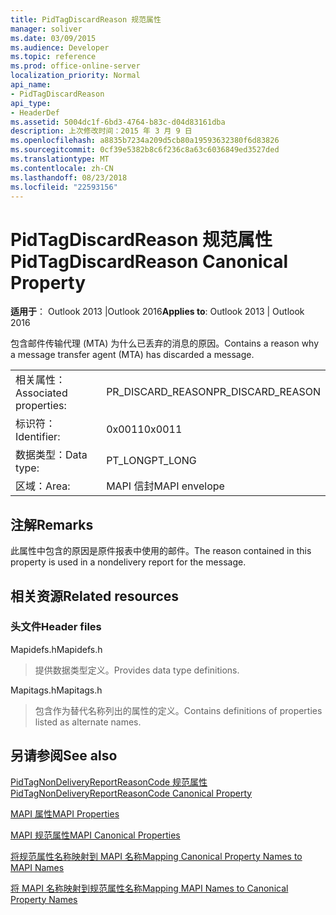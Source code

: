 ```yaml
---
title: PidTagDiscardReason 规范属性
manager: soliver
ms.date: 03/09/2015
ms.audience: Developer
ms.topic: reference
ms.prod: office-online-server
localization_priority: Normal
api_name:
- PidTagDiscardReason
api_type:
- HeaderDef
ms.assetid: 5004dc1f-6bd3-4764-b83c-d04d83161dba
description: 上次修改时间：2015 年 3 月 9 日
ms.openlocfilehash: a8835b7234a209d5cb80a19593632380f6d83826
ms.sourcegitcommit: 0cf39e5382b8c6f236c8a63c6036849ed3527ded
ms.translationtype: MT
ms.contentlocale: zh-CN
ms.lasthandoff: 08/23/2018
ms.locfileid: "22593156"
---
```

# <a name="pidtagdiscardreason-canonical-property"></a><span data-ttu-id="50bad-103">PidTagDiscardReason 规范属性</span><span class="sxs-lookup"><span data-stu-id="50bad-103">PidTagDiscardReason Canonical Property</span></span>

  
  
<span data-ttu-id="50bad-104">**适用于**： Outlook 2013 |Outlook 2016</span><span class="sxs-lookup"><span data-stu-id="50bad-104">**Applies to**: Outlook 2013 | Outlook 2016</span></span> 
  
<span data-ttu-id="50bad-105">包含邮件传输代理 (MTA) 为什么已丢弃的消息的原因。</span><span class="sxs-lookup"><span data-stu-id="50bad-105">Contains a reason why a message transfer agent (MTA) has discarded a message.</span></span> 
  
|||
|:-----|:-----|
|<span data-ttu-id="50bad-106">相关属性：</span><span class="sxs-lookup"><span data-stu-id="50bad-106">Associated properties:</span></span>  <br/> |<span data-ttu-id="50bad-107">PR_DISCARD_REASON</span><span class="sxs-lookup"><span data-stu-id="50bad-107">PR_DISCARD_REASON</span></span>  <br/> |
|<span data-ttu-id="50bad-108">标识符：</span><span class="sxs-lookup"><span data-stu-id="50bad-108">Identifier:</span></span>  <br/> |<span data-ttu-id="50bad-109">0x0011</span><span class="sxs-lookup"><span data-stu-id="50bad-109">0x0011</span></span>  <br/> |
|<span data-ttu-id="50bad-110">数据类型：</span><span class="sxs-lookup"><span data-stu-id="50bad-110">Data type:</span></span>  <br/> |<span data-ttu-id="50bad-111">PT_LONG</span><span class="sxs-lookup"><span data-stu-id="50bad-111">PT_LONG</span></span>  <br/> |
|<span data-ttu-id="50bad-112">区域：</span><span class="sxs-lookup"><span data-stu-id="50bad-112">Area:</span></span>  <br/> |<span data-ttu-id="50bad-113">MAPI 信封</span><span class="sxs-lookup"><span data-stu-id="50bad-113">MAPI envelope</span></span>  <br/> |
   
## <a name="remarks"></a><span data-ttu-id="50bad-114">注解</span><span class="sxs-lookup"><span data-stu-id="50bad-114">Remarks</span></span>

<span data-ttu-id="50bad-115">此属性中包含的原因是原件报表中使用的邮件。</span><span class="sxs-lookup"><span data-stu-id="50bad-115">The reason contained in this property is used in a nondelivery report for the message.</span></span>
  
## <a name="related-resources"></a><span data-ttu-id="50bad-116">相关资源</span><span class="sxs-lookup"><span data-stu-id="50bad-116">Related resources</span></span>

### <a name="header-files"></a><span data-ttu-id="50bad-117">头文件</span><span class="sxs-lookup"><span data-stu-id="50bad-117">Header files</span></span>

<span data-ttu-id="50bad-118">Mapidefs.h</span><span class="sxs-lookup"><span data-stu-id="50bad-118">Mapidefs.h</span></span>
  
> <span data-ttu-id="50bad-119">提供数据类型定义。</span><span class="sxs-lookup"><span data-stu-id="50bad-119">Provides data type definitions.</span></span>
    
<span data-ttu-id="50bad-120">Mapitags.h</span><span class="sxs-lookup"><span data-stu-id="50bad-120">Mapitags.h</span></span>
  
> <span data-ttu-id="50bad-121">包含作为替代名称列出的属性的定义。</span><span class="sxs-lookup"><span data-stu-id="50bad-121">Contains definitions of properties listed as alternate names.</span></span>
    
## <a name="see-also"></a><span data-ttu-id="50bad-122">另请参阅</span><span class="sxs-lookup"><span data-stu-id="50bad-122">See also</span></span>



[<span data-ttu-id="50bad-123">PidTagNonDeliveryReportReasonCode 规范属性</span><span class="sxs-lookup"><span data-stu-id="50bad-123">PidTagNonDeliveryReportReasonCode Canonical Property</span></span>](pidtagnondeliveryreportreasoncode-canonical-property.md)


[<span data-ttu-id="50bad-124">MAPI 属性</span><span class="sxs-lookup"><span data-stu-id="50bad-124">MAPI Properties</span></span>](mapi-properties.md)
  
[<span data-ttu-id="50bad-125">MAPI 规范属性</span><span class="sxs-lookup"><span data-stu-id="50bad-125">MAPI Canonical Properties</span></span>](mapi-canonical-properties.md)
  
[<span data-ttu-id="50bad-126">将规范属性名称映射到 MAPI 名称</span><span class="sxs-lookup"><span data-stu-id="50bad-126">Mapping Canonical Property Names to MAPI Names</span></span>](mapping-canonical-property-names-to-mapi-names.md)
  
[<span data-ttu-id="50bad-127">将 MAPI 名称映射到规范属性名称</span><span class="sxs-lookup"><span data-stu-id="50bad-127">Mapping MAPI Names to Canonical Property Names</span></span>](mapping-mapi-names-to-canonical-property-names.md)

